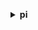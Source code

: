 **<details ><summary style="color:none;">pi</summary><blockquote>**

- **<details><summary style="color:none;"><b><u>describe-dimension-keys</b></u></summary><blockquote>**

  * **<p style="color:none;">--service-type</p>**
  * **<p style="color:none;">--identifier</p>**
  * **<p style="color:none;">--start-time</p>**
  * **<p style="color:none;">--end-time</p>**
  * **<p style="color:none;">--metric</p>**
  * **<p style="color:none;">--period-in-seconds</p>**
  * **<p style="color:none;">--group-by</p>**
  * **<p style="color:none;">--partition-by</p>**
  * **<p style="color:none;">--filter</p>**
  * **<p style="color:none;">--max-results</p>**
  * **<p style="color:none;">--next-token</p>**
  * **<p style="color:none;">--cli-input-json</p>**
  * **<p style="color:none;">--cli-input-yaml</p>**
  * **<p style="color:none;">--generate-cli-skeleton</p>**

  </br>

  <p style="color:red;">**Description**</p>

  </br>

  ## **Examples**

  ```bash

  ```
  ```json

  ```

  </br>

- **<details><summary style="color:none;"><b><u>get-dimension-key-details</b></u></summary><blockquote>**

  * **<p style="color:none;">--service-type</p>**
  * **<p style="color:none;">--identifier</p>**
  * **<p style="color:none;">--group</p>**
  * **<p style="color:none;">--group-identifier</p>**
  * **<p style="color:none;">--requested-dimensions</p>**
  * **<p style="color:none;">--cli-input-json</p>**
  * **<p style="color:none;">--cli-input-yaml</p>**
  * **<p style="color:none;">--generate-cli-skeleton</p>**

  </br>

  <p style="color:red;">**Description**</p>

  </br>

  ## **Examples**

  ```bash

  ```
  ```json

  ```

  </br>

- **<details><summary style="color:none;"><b><u>get-resource-metrics</b></u></summary><blockquote>**

  * **<p style="color:none;">--service-type</p>**
  * **<p style="color:none;">--identifier</p>**
  * **<p style="color:none;">--metric-queries</p>**
  * **<p style="color:none;">--start-time</p>**
  * **<p style="color:none;">--end-time</p>**
  * **<p style="color:none;">--period-in-seconds</p>**
  * **<p style="color:none;">--max-results</p>**
  * **<p style="color:none;">--next-token</p>**
  * **<p style="color:none;">--cli-input-json</p>**
  * **<p style="color:none;">--cli-input-yaml</p>**
  * **<p style="color:none;">--generate-cli-skeleton</p>**

  </br>

  <p style="color:red;">**Description**</p>

  </br>

  ## **Examples**

  ```bash

  ```
  ```json

  ```

  </br>

- **<details><summary style="color:none;"><b><u>help</b></u></summary><blockquote>**

  * **<p style="color:none;"></p>**

  </br>

  <p style="color:red;">**Description**</p>

  </br>

  ## **Examples**

  ```bash

  ```
  ```json

  ```

  </br>

</blockquote></details>
</blockquote></details>
</blockquote></details>
</blockquote></details>
</blockquote></details>
